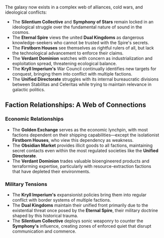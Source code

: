 The galaxy now exists in a complex web of alliances, cold wars, and ideological conflicts:

- The **Silentium Collective** and **Symphony of Stars** remain locked in an ideological struggle over the fundamental nature of sound in the cosmos.
- The **Eternal Spire** views the united **Dual Kingdoms** as dangerous knowledge-seekers who cannot be trusted with the Spire's secrets.
- The **Firstborn Houses** see themselves as rightful rulers of all, but lack the technological advancement to enforce their claims.
- The **Verdant Dominion** watches with concern as industrialization and exploitation spread, threatening ecological balance.
- The **Kryll Imperium's** War Council continually identifies new targets for conquest, bringing them into conflict with multiple factions.
- The **Unified Directorate** struggles with its internal bureaucratic divisions between Stabilitas and Celeritas while trying to maintain relevance in galactic politics.

## Faction Relationships: A Web of Connections

### Economic Relationships

- The **Golden Exchange** serves as the economic lynchpin, with most factions dependent on their shipping capabilities—except the isolationist **Firstborn Houses**, who view this dependency as weakness.
- The **Obsidian Market** provides illicit goods to all factions, maintaining secret contacts even within the most regulated societies like the **Unified Directorate**.
- The **Verdant Dominion** trades valuable bioengineered products and terraforming expertise, particularly with resource-extraction factions that have depleted their environments.

### Military Tensions

- The **Kryll Imperium's** expansionist policies bring them into regular conflict with border systems of multiple factions.
- The **Dual Kingdoms** maintain their unified front primarily due to the existential threat once posed by the **Eternal Spire**, their military doctrine shaped by this historical trauma.
- The **Silentium Collective** deploys sonic weaponry to counter the **Symphony's** influence, creating zones of enforced quiet that disrupt communication and commerce.